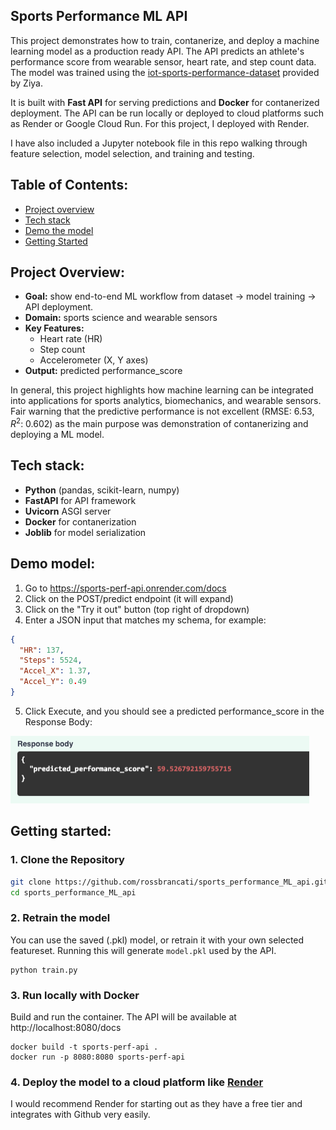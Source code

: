 ## Sports Performance ML API

This project demonstrates how to train, contanerize, and deploy a machine learning model as a production ready API. The API predicts an athlete's performance score from wearable sensor, heart rate, and step count data. The model was trained using the [iot-sports-performance-dataset](https://www.kaggle.com/datasets/ziya07/iot-driven-sports-training-dataset) provided by Ziya. 

It is built with **Fast API** for serving predictions and **Docker** for contanerized deployment. The API can be run locally or deployed to cloud platforms such as Render or Google Cloud Run. For this project, I deployed with Render. 

I have also included a Jupyter notebook file in this repo walking through feature selection, model selection, and training and testing. 

## Table of Contents:
- [Project overview](#project-overview)
- [Tech stack](#tech-stack)
- [Demo the model](#demo-model)
- [Getting Started](#getting-started)

## Project Overview:
- **Goal:** show end-to-end ML workflow from dataset → model training → API deployment.
- **Domain:** sports science and wearable sensors
- **Key Features:**
  - Heart rate (HR)
  - Step count
  - Accelerometer (X, Y axes)
- **Output:** predicted performance_score

In general, this project highlights how machine learning can be integrated into applications for sports analytics, biomechanics, and wearable sensors. Fair warning that the predictive performance is not excellent (RMSE: 6.53, $R^2$: 0.602) as the main purpose was demonstration of contanerizing and deploying a ML model. 

## Tech stack:
- **Python** (pandas, scikit-learn, numpy)
- **FastAPI** for API framework
- **Uvicorn** ASGI server
- **Docker** for contanerization
- **Joblib** for model serialization

## Demo model:
1. Go to https://sports-perf-api.onrender.com/docs
2. Click on the POST/predict endpoint (it will expand)
3. Click on the "Try it out" button (top right of dropdown)
4. Enter a JSON input that matches my schema, for example:

```JSON
{
  "HR": 137,
  "Steps": 5524,
  "Accel_X": 1.37,
  "Accel_Y": 0.49
}
```
5. Click Execute, and you should see a predicted performance_score in the Response Body:

![response_body](https://github.com/rossbrancati/sports_performance_ML_api/blob/main/assets/result.png)

## Getting started:

### 1. Clone the Repository
```bash
git clone https://github.com/rossbrancati/sports_performance_ML_api.git
cd sports_performance_ML_api
```

### 2. Retrain the model

You can use the saved (.pkl) model, or retrain it with your own selected featureset. Running this will generate ```model.pkl``` used by the API.
```
python train.py
```

### 3. Run locally with Docker

Build and run the container. The API will be available at http://localhost:8080/docs
```
docker build -t sports-perf-api .
docker run -p 8080:8080 sports-perf-api
```

### 4. Deploy the model to a cloud platform like [Render](https://render.com/)

I would recommend Render for starting out as they have a free tier and integrates with Github very easily. 



